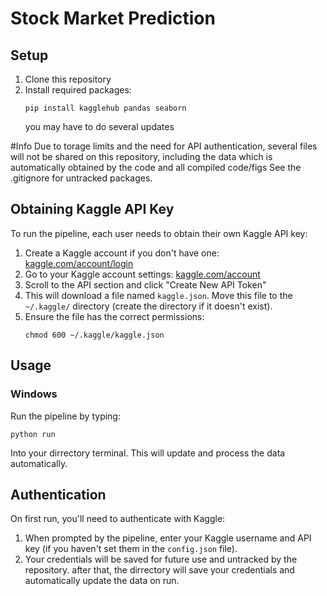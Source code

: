 # Stock Market Prediction 


## Setup

1. Clone this repository
2. Install required packages:
   ```
   pip install kagglehub pandas seaborn
   ```
   you may have to do several updates

#Info 
Due to torage limits and the need for API authentication, several files will not be shared on this repository,
including the data which is automatically obtained by the code and all compiled code/figs
See the .gitignore for untracked packages. 


## Obtaining Kaggle API Key

To run the pipeline, each user needs to obtain their own Kaggle API key:

1. Create a Kaggle account if you don't have one: [kaggle.com/account/login](https://www.kaggle.com/account/login)
2. Go to your Kaggle account settings: [kaggle.com/account](https://www.kaggle.com/account)
3. Scroll to the API section and click "Create New API Token"
4. This will download a file named `kaggle.json`. Move this file to the `~/.kaggle/` directory (create the directory if it doesn't exist).
5. Ensure the file has the correct permissions:
   ```
   chmod 600 ~/.kaggle/kaggle.json
   ```

## Usage

### Windows
Run the pipeline by typing:
```
python run
```
Into your dirrectory terminal. 
This will update and process the data automatically. 

## Authentication

On first run, you'll need to authenticate with Kaggle:

1. When prompted by the pipeline, enter your Kaggle username and API key (if you haven't set them in the `config.json` file). 
2. Your credentials will be saved for future use and untracked by the repository. 
after that, the dirrectory will save your credentials and automatically update the data on run. 